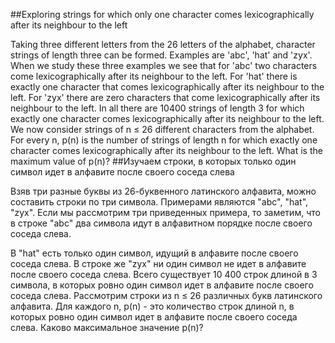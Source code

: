 ##Exploring strings for which only one character comes lexicographically after its neighbour to the left

Taking three different letters from the 26 letters of the alphabet, character strings of length three can be formed.
Examples are 'abc', 'hat' and 'zyx'.
When we study these three examples we see that for 'abc' two characters come lexicographically after its neighbour to the left. 
For 'hat' there is exactly one character that comes lexicographically after its neighbour to the left. For 'zyx' there are zero characters that come lexicographically after its neighbour to the left.
In all there are 10400 strings of length 3 for which exactly one character comes lexicographically after its neighbour to the left.
We now consider strings of n ≤ 26 different characters from the alphabet. 
For every n, p(n) is the number of strings of length n for which exactly one character comes lexicographically after its neighbour to the left.
What is the maximum value of p(n)?
##Изучаем строки, в которых только один символ идет в алфавите после своего соседа слева

Взяв три разные буквы из 26-буквенного латинского алфавита, можно составить строки по три символа.
Примерами являются "abc", "hat", "zyx".
Если мы рассмотрим три приведенных примера, то заметим, что в строке "abc" два символа идут в алфавитном порядке после своего соседа слева. 

В "hat" есть только один символ, идущий в алфавите после своего соседа слева. В строке же "zyx" ни один символ не идет в алфавите после своего соседа слева.
Всего существует 10 400 строк длиной в 3 символа, в которых ровно один символ идет в алфавите после своего соседа слева.
Рассмотрим строки из n ≤ 26 различных букв латинского алфавита. 
Для каждого n, p(n) - это количество строк длиной n, в которых ровно один символ идет в алфавите после своего соседа слева.
Каково максимальное значение p(n)?
